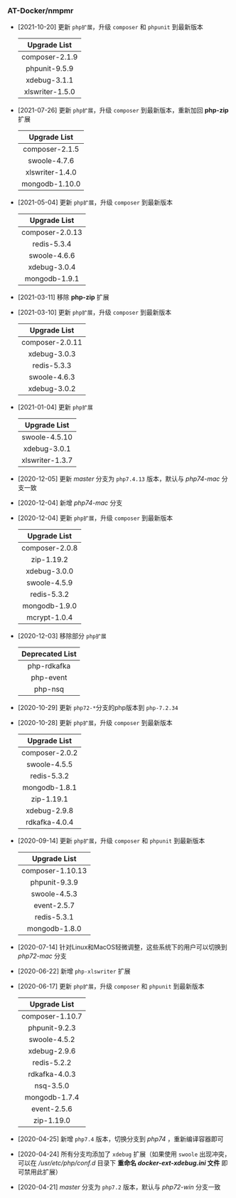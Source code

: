 ### AT-Docker/nmpmr

- [2021-10-20] 更新 `php扩展`，升级 `composer` 和 `phpunit` 到最新版本

   |  Upgrade List   |
   | :-------------: |
   | composer-2.1.9 |
   | phpunit-9.5.9 |
   | xdebug-3.1.1 |
   | xlswriter-1.5.0 |

- [2021-07-26] 更新 `php扩展`，升级 `composer` 到最新版本，重新加回 **php-zip** 扩展

   |  Upgrade List   |
   | :-------------: |
   | composer-2.1.5  |
   |  swoole-4.7.6   |
   |  xlswriter-1.4.0   |
   |  mongodb-1.10.0   |

- [2021-05-04] 更新 `php扩展`，升级 `composer` 到最新版本

   |  Upgrade List   |
   | :-------------: |
   | composer-2.0.13  |
   |  redis-5.3.4   |
   |  swoole-4.6.6   |
   |  xdebug-3.0.4   |
   |  mongodb-1.9.1   |

- [2021-03-11] 移除 **php-zip** 扩展

- [2021-03-10] 更新 `php扩展`，升级 `composer` 到最新版本

   |  Upgrade List   |
   | :-------------: |
   | composer-2.0.11 |
   |  xdebug-3.0.3   |
   |   redis-5.3.3   |
   |  swoole-4.6.3   |
   |  xdebug-3.0.2   |

- [2021-01-04] 更新 `php扩展`

   |  Upgrade List   |
   | :-------------: |
   |  swoole-4.5.10  |
   |  xdebug-3.0.1   |
   | xlswriter-1.3.7 |
   
- [2020-12-05] 更新 *master* 分支为 `php7.4.13` 版本，默认与 *php74-mac* 分支一致

- [2020-12-04] 新增 *php74-mac* 分支

- [2020-12-04] 更新 `php扩展`，升级 `composer` 到最新版本

   |  Upgrade List  |
   | :------------: |
   | composer-2.0.8 |
   |   zip-1.19.2   |
   |  xdebug-3.0.0  |
   |  swoole-4.5.9  |
   |  redis-5.3.2   |
   | mongodb-1.9.0  |
   |  mcrypt-1.0.4  |

- [2020-12-03] 移除部分 `php扩展`

   | Deprecated List |
   | :-------------: |
   |   php-rdkafka   |
   |    php-event    |
   |     php-nsq     |

- [2020-10-29] 更新 `php72-*`分支的php版本到 `php-7.2.34`

- [2020-10-28] 更新 `php扩展`，升级 `composer` 到最新版本

   |  Upgrade List  |
   | :------------: |
   | composer-2.0.2 |
   |  swoole-4.5.5  |
   |  redis-5.3.2   |
   | mongodb-1.8.1  |
   |   zip-1.19.1   |
   |  xdebug-2.9.8  |
   | rdkafka-4.0.4  |

- [2020-09-14] 更新 `php扩展`，升级 `composer` 和 `phpunit` 到最新版本

   |   Upgrade List   |
   | :--------------: |
   | composer-1.10.13 |
   |  phpunit-9.3.9   |
   |   swoole-4.5.3   |
   |   event-2.5.7    |
   |   redis-5.3.1    |
   |  mongodb-1.8.0   |

- [2020-07-14] 针对Linux和MacOS轻微调整，这些系统下的用户可以切换到 *php72-mac* 分支

- [2020-06-22] 新增 `php-xlswriter` 扩展

- [2020-06-17] 更新 `php扩展`，升级 `composer` 和 `phpunit` 到最新版本

    |  Upgrade List   |
    | :-------------: |
    | composer-1.10.7 |
    |  phpunit-9.2.3  |
    |  swoole-4.5.2   |
    |  xdebug-2.9.6   |
    |   redis-5.2.2   |
    |  rdkafka-4.0.3  |
    |    nsq-3.5.0    |
    |  mongodb-1.7.4  |
    |   event-2.5.6   |
    |   zip-1.19.0    |

- [2020-04-25] 新增 `php7.4` 版本，切换分支到 *php74* ，重新编译容器即可

- [2020-04-24] 所有分支均添加了 `xdebug` 扩展（如果使用 `swoole` 出现冲突，可以在 */usr/etc/php/conf.d* 目录下 **重命名 *docker-ext-xdebug.ini* 文件** 即可禁用此扩展）

- [2020-04-21] *master* 分支为 `php7.2` 版本，默认与 *php72-win* 分支一致